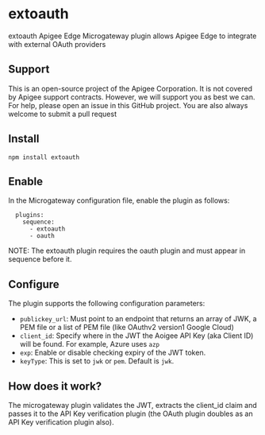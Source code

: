 # extoauth
extoauth Apigee Edge Microgateway plugin allows Apigee Edge to integrate with external OAuth providers

## Support 
This is an open-source project of the Apigee Corporation. It is not covered by Apigee support contracts. However, we will support you as best we can. For help, please open an issue in this GitHub project. You are also always welcome to submit a pull request

## Install
```npm install extoauth```

## Enable
In the Microgateway configuration file, enable the plugin as follows:
```
  plugins:
    sequence:
	  - extoauth
      - oauth
```

NOTE: The extoauth plugin requires the oauth plugin and must appear in sequence before it.

## Configure
The plugin supports the following configuration parameters:
* `publickey_url`: Must point to an endpoint that returns an array of JWK, a PEM file or a list of PEM file (like OAuthv2 version1 Google Cloud)
* `client_id`: Specify where in the JWT the Aoigee API Key (aka Client ID) will be found. For example, Azure uses `azp`
* `exp`: Enable or disable checking expiry of the JWT token.
* `keyType`: This is set to `jwk` or `pem`. Default is `jwk`.

## How does it work?
The microgateway plugin validates the JWT, extracts the client_id claim and passes it to the API Key verification plugin (the OAuth plugin doubles as an API Key verification plugin also).
